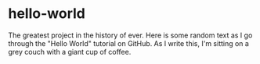 # hello-world
The greatest project in the history of ever.
Here is some random text as I go through the "Hello World" tutorial on GitHub.
As I write this, I'm sitting on a grey couch with a giant cup of coffee.

